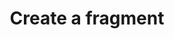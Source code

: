 ---
layout: default
title: Create a fragment
grand_parent: App navigation
nav_order: 2
parent: Fragments
---